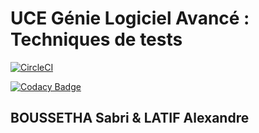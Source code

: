 # UCE Génie Logiciel Avancé : Techniques de tests

[![CircleCI](https://circleci.com/gh/sabriBoussetha/ceri-m1-test.svg?style=svg)](https://circleci.com/gh/sabriBoussetha/ceri-m1-test)

[![Codacy Badge](https://api.codacy.com/project/badge/Grade/a65756b611dd47b0ad0952fd9ba44fda)](https://www.codacy.com/app/sabriBoussetha/ceri-m1-test?utm_source=github.com&amp;utm_medium=referral&amp;utm_content=sabriBoussetha/ceri-m1-test&amp;utm_campaign=Badge_Grade)

## BOUSSETHA Sabri & LATIF Alexandre

<!-- [![Codacy Badge](https://api.codacy.com/project/badge/Coverage/2235a3716e464e3f8ca2de5e08bc433d)](https://www.codacy.com/app/sabriBoussetha/ceri-m1-test?utm_source=github.com&utm_medium=referral&utm_content=sabriBoussetha/ceri-m1-test&utm_campaign=Badge_Coverage) -->
